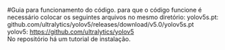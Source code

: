 #Guia para funcionamento do código.
para que o código funcione é necessário colocar os seguintes arquivos no mesmo diretório:
yolov5s.pt: github.com/ultralytics/yolov5/releases/download/v5.0/yolov5s.pt<br>
yolov5: https://github.com/ultralytics/yolov5<br>
No repositório há um tutorial de instalação.
